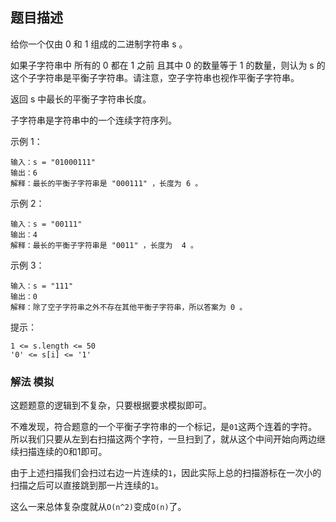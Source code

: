 ## 题目描述
给你一个仅由 0 和 1 组成的二进制字符串 s 。  

如果子字符串中 所有的 0 都在 1 之前 且其中 0 的数量等于 1 的数量，则认为 s 的这个子字符串是平衡子字符串。请注意，空子字符串也视作平衡子字符串。 

返回  s 中最长的平衡子字符串长度。

子字符串是字符串中的一个连续字符序列。

示例 1：
```
输入：s = "01000111"
输出：6
解释：最长的平衡子字符串是 "000111" ，长度为 6 。
```
示例 2：
```
输入：s = "00111"
输出：4
解释：最长的平衡子字符串是 "0011" ，长度为  4 。
```
示例 3：
```
输入：s = "111"
输出：0
解释：除了空子字符串之外不存在其他平衡子字符串，所以答案为 0 。
```

提示：
```
1 <= s.length <= 50
'0' <= s[i] <= '1'
```

### 解法 模拟
这题题意的逻辑到不复杂，只要根据要求模拟即可。

不难发现，符合题意的一个平衡子字符串的一个标记，是`01`这两个连着的字符。
所以我们只要从左到右扫描这两个字符，一旦扫到了，就从这个中间开始向两边继续扫描连续的0和1即可。

由于上述扫描我们会扫过右边一片连续的`1`，因此实际上总的扫描游标在一次小的扫描之后可以直接跳到那一片连续的`1`。

这么一来总体复杂度就从`O(n^2)`变成`O(n)`了。
